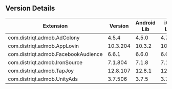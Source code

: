 ## Version Details

| Extension | Version | Android Lib | iOS Lib |
| --- | --- | --- | --- |
| com.distriqt.admob.AdColony | 4.5.4 | 4.5.0 | 4.7.0 |
| com.distriqt.admob.AppLovin | 10.3.204 | 10.3.2 | 10.3.4 |
| com.distriqt.admob.FacebookAudience | 6.6.1 | 6.6.0 | 6.6.0 |
| com.distriqt.admob.IronSource | 7.1.804 | 7.1.8 | 7.1.8 |
| com.distriqt.admob.TapJoy | 12.8.107 | 12.8.1 | 12.8.1 |
| com.distriqt.admob.UnityAds | 3.7.506 | 3.7.5 | 3.7.5 |
